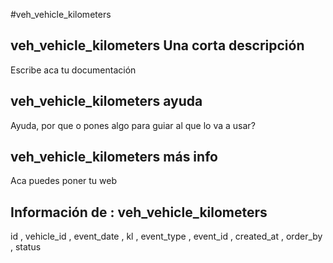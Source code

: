 #veh_vehicle_kilometers
## veh_vehicle_kilometers Una corta descripción
Escribe aca tu documentación

## veh_vehicle_kilometers ayuda
Ayuda, por que o pones algo para guiar al que lo va a usar?

## veh_vehicle_kilometers más info
Aca puedes poner tu web

## Información de : veh_vehicle_kilometers 
id , 
  vehicle_id , 
  event_date , 
  kl , 
  event_type , 
  event_id , 
  created_at , 
  order_by , 
  status 
  